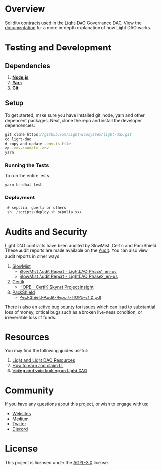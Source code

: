 # Overview

Solidity contracts used in the [Light-DAO](https://app.hope.money) Governance DAO. View the [documentation](https://docs.hope.money/) for a more in-depth explanation of how Light DAO works.

# Testing and Development

## Dependencies

1. **[Node.js](****https://github.com/nodejs/release#release-schedule****)**
2. **[Yarn](****https://github.com/yarnpkg/yarn****)**
3. **Git**

## Setup

To get started, make sure you have installed git, node, yarn and other dependent packages. Next, clone the repo and install the developer dependencies:

```TypeScript
git clone https://github.com/Light-Ecosystem/light-dao.git
cd light-dao
# copy and update .env.ts file
cp .env.example .env
yarn
```

### Running the Tests

To run the entire tests

```TypeScript
yarn hardhat test
```

### Deployment

```TypeScript
 # sepolia, goerli or others
 sh ./scripts/deploy.sh sepolia xxx
```

# Audits and Security

Light DAO contracts have been audited by  SlowMist ,Certic and PackShield. These audit reports are made available on the [Audit](https://github.com/Light-Ecosystem/light-dao/tree/main/audit).
You can also view audit reports in other ways：
1. [SlowMist](https://slowmist.com)
    * [SlowMist Audit Report - LightDAO Phase1_en-us](https://github.com/slowmist/Knowledge-Base/blob/master/open-report-V2/smart-contract/SlowMist%20Audit%20Report%20-%20LightDAO_en-us.pdf)
    * [SlowMist Audit Report - LightDAO Phase2_en-us](https://github.com/slowmist/Knowledge-Base/blob/master/open-report-V2/smart-contract/SlowMist%20Audit%20Report%20-%20LightDAO%20Phase2_en-us.pdf)
2. [Certik](https://www.certik.com/)
    * [HOPE - CertiK Skynet Project Insight](https://skynet.certik.com/zh-CN/projects/hope)
3. [PackShield](https://peckshield.com/#home)
   * [PeckShield-Audit-Report-HOPE-v1.2.pdf](https://github.com/peckshield/publications/blob/master/audit_reports/PeckShield-Audit-Report-HOPE-v1.2.pdf)


There is also an active [bug bounty](https://static.hope.money/bug-bounty.html) for issues which can lead to substantial loss of money, critical bugs such as a broken live-ness condition, or irreversible loss of funds.

# Resources

You may find the following guides useful:

1. [Light and Light DAO Resources](https://docs.hope.money/)
2. [How to earn and claim LT](https://docs.hope.money/reward-gauges/claiming-rewards)
3. [Voting and vote locking on Light DAO](https://docs.hope.money/lightdao-governance/voting)

# Community

If you have any questions about this project, or wish to engage with us:

- [Websites](https://hope.money/)
- [Medium](https://hope-ecosystem.medium.com/)
- [Twitter](https://twitter.com/hope_ecosystem)
- [Discord](https://discord.com/invite/hope-ecosystem)

# License

This project is licensed under the [AGPL-3.0](LICENSE) license.